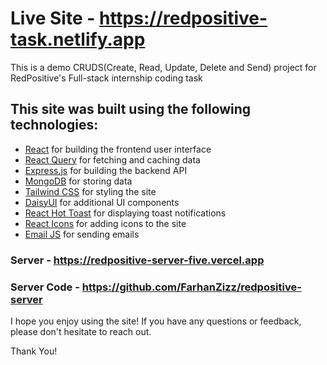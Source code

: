 # Live Site - https://redpositive-task.netlify.app

This is a demo CRUDS(Create, Read, Update, Delete and Send) project for RedPositive's Full-stack internship coding task

## This site was built using the following technologies:

- [React](https://reactjs.org/) for building the frontend user interface
- [React Query](https://github.com/tannerlinsley/react-query) for fetching and caching data
- [Express.js](https://expressjs.com/) for building the backend API
- [MongoDB](https://www.mongodb.com/) for storing data
- [Tailwind CSS](https://tailwindcss.com/) for styling the site
- [DaisyUI](https://daisyui.com/) for additional UI components
- [React Hot Toast](https://www.npmjs.com/package/react-hot-toast) for displaying toast notifications
- [React Icons](https://react-icons.netlify.com/) for adding icons to the site
- [Email JS](https://www.emailjs.com/) for sending emails

### Server - https://redpositive-server-five.vercel.app
### Server Code - https://github.com/FarhanZizz/redpositive-server

I hope you enjoy using the site! If you have any questions or feedback, please don't hesitate to reach out.

Thank You!
